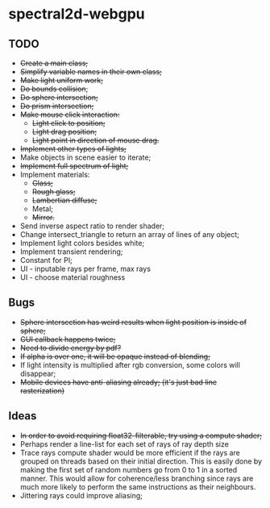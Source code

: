 # spectral2d-webgpu

## TODO

- ~~Create a main class;~~
- ~~Simplify variable names in their own class;~~
- ~~Make light uniform work;~~
- ~~Do bounds collision~~;
- ~~Do sphere intersection;~~
- ~~Do prism intersection;~~
- ~~Make mouse click interaction:~~
  - ~~Light click to position;~~
  - ~~Light drag position;~~
  - ~~Light point in direction of mouse drag.~~
- ~~Implement other types of lights;~~
- Make objects in scene easier to iterate;
- ~~Implement full spectrum of light;~~
- Implement materials:
  - ~~Glass;~~
  - ~~Rough glass;~~
  - ~~Lambertian diffuse;~~
  - Metal;
  - ~~Mirror.~~
- Send inverse aspect ratio to render shader;
- Change intersect_triangle to return an array of lines of any object;
- Implement light colors besides white;
- Implement transient rendering;
- Constant for PI;
- UI - inputable rays per frame, max rays
- UI - choose material roughness

## Bugs

- ~~Sphere intersection has weird results when light position is inside of sphere;~~
- ~~GUI callback happens twice;~~
- ~~Need to divide energy by pdf?~~
- ~~If alpha is over one, it will be opaque instead of blending;~~
- If light intensity is multiplied after rgb conversion, some colors will disappear;
- ~~Mobile devices have anti-aliasing already; (it's just bad line rasterization)~~

## Ideas

- ~~In order to avoid requiring float32-filterable, try using a compute shader;~~
- Perhaps render a line-list for each set of rays of ray depth size
- Trace rays compute shader would be more efficient if the rays are grouped on threads based on their initial direction. This is easily done by making the first set of random numbers go from 0 to 1 in a sorted manner. This would allow for coherence/less branching since rays are much more likely to perform the same instructions as their neighbours.
- Jittering rays could improve aliasing;
